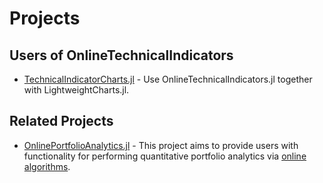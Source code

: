 # Projects

## Users of OnlineTechnicalIndicators

- [TechnicalIndicatorCharts.jl](https://github.com/g-gundam/TechnicalIndicatorCharts.jl) - Use OnlineTechnicalIndicators.jl together with LightweightCharts.jl. 

## Related Projects

- [OnlinePortfolioAnalytics.jl](https://github.com/femtotrader/OnlinePortfolioAnalytics.jl) - This project aims to provide users with functionality for performing quantitative portfolio analytics via [online algorithms](https://en.wikipedia.org/wiki/Online_algorithm).
